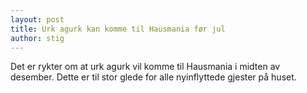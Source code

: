 ```yaml
---
layout: post
title: Urk agurk kan komme til Hausmania før jul
author: stig
---
```


Det er rykter om at urk agurk vil komme til Hausmania i midten av desember.
Dette er til stor glede for alle nyinflyttede gjester på huset.
